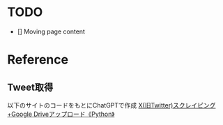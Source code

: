 
# TODO
- [] Moving page content

# Reference
## Tweet取得
以下のサイトのコードをもとにChatGPTで作成
[X(旧Twitter)スクレイピング+Google Driveアップロード《Python》](https://note.com/cynthia4292/n/nf63c768117dc)